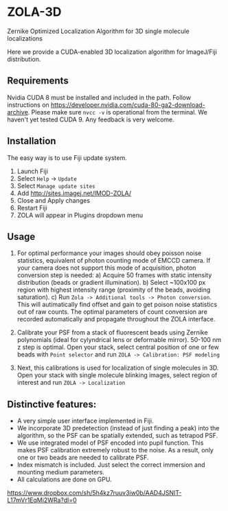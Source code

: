 # ZOLA-3D
Zernike Optimized Localization Algorithm for 3D single molecule localizations

Here we provide a CUDA-enabled 3D localization algorithm for ImageJ/Fiji distribution. 

## Requirements

Nvidia CUDA 8 must be installed and included in the path. 
Follow instructions on https://developer.nvidia.com/cuda-80-ga2-download-archive. 
Please make sure `nvcc -v` is operational from the terminal.
We haven't yet tested CUDA 9. Any feedback is very welcome. 

## Installation

The easy way is to use Fiji update system. 
1. Launch Fiji
2. Select `Help` -> `Update`
3. Select `Manage update sites`
4. Add http://sites.imagej.net/IMOD-ZOLA/
5. Close and Apply changes
6. Restart Fiji
7. ZOLA will appear in Plugins dropdown menu

## Usage

1. For optimal performance your images should obey poisson noise statistics, equivalent of photon counting mode of EMCCD camera. If your camera does not support this mode of acquisition, photon conversion step is needed:
a) Acquire 50 frames with static intensity distribution (beads or gradient illumination). 
b) Select ~100x100 px region with highest intensity range (proximity of the beads, avoiding saturation). 
c) Run `Zola -> Additional tools -> Photon conversion`. This will autimatically find offset and gain to get poison noise statistics out of raw counts. The optimal parameters of count conversion are recorded automatically and propagate throughout the ZOLA interface.

2. Calibrate your PSF from a stack of fluorescent beads using Zernike polynomials (ideal for cylyndrical lens or deformable mirror). 50-100 nm z step is optimal.
Open your stack, select central position of one or few beads with `Point selector` and run `ZOLA -> Calibration: PSF modeling`

3. Next, this calibrations is used for localization of single molecules in 3D. 
Open your stack with single molecule blinking images, select region of interest and run `ZOLA -> Localization`

## Distinctive features:

* A very simple user interface implemented in Fiji.
* We incorporate 3D predetection (instead of just finding a peak) into the algorithm, so the PSF can be spatially extended, such as tetrapod PSF.
* We use integrated model of PSF encoded into pupil function. This makes PSF calibration extremely robust to the noise. As a result, only one or two beads are needed to calibrate PSF.
* Index mismatch is included. Just select the correct immersion and mounting medium parameters.
* All calculations are done on GPU.



https://www.dropbox.com/sh/5h4kz7ruuv3iw0b/AAD4JSNIT-L17mVr1EqMi2WRa?dl=0
